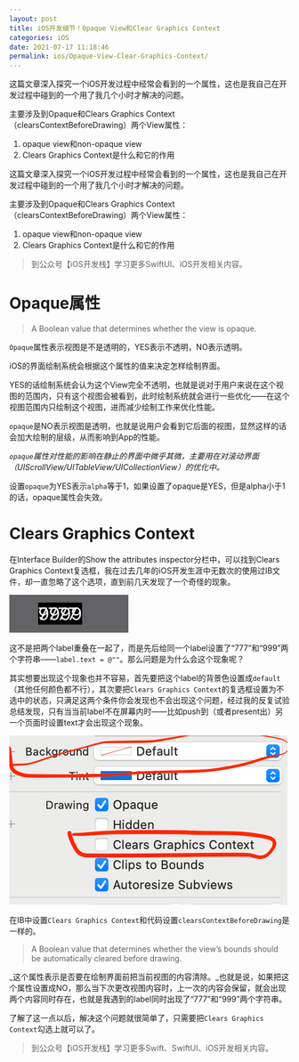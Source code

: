 ```yaml
---
layout: post
title: iOS开发细节！Opaque View和Clear Graphics Context
categories: iOS
date: 2021-07-17 11:18:46
permalink: ios/Opaque-View-Clear-Graphics-Context/
---
```


这篇文章深入探究一个iOS开发过程中经常会看到的一个属性，这也是我自己在开发过程中碰到的一个用了我几个小时才解决的问题。

主要涉及到Opaque和Clears Graphics Context（clearsContextBeforeDrawing）两个View属性：

1.  opaque view和non-opaque view
2.  Clears Graphics Context是什么和它的作用
<!-- more -->
这篇文章深入探究一个iOS开发过程中经常会看到的一个属性，这也是我自己在开发过程中碰到的一个用了我几个小时才解决的问题。

主要涉及到Opaque和Clears Graphics Context（clearsContextBeforeDrawing）两个View属性：

1.  opaque view和non-opaque view
2.  Clears Graphics Context是什么和它的作用

> 到公众号【iOS开发栈】学习更多SwiftUI、iOS开发相关内容。

# [](#Opaque属性 "Opaque属性")Opaque属性

> A Boolean value that determines whether the view is opaque.

`Opaque`属性表示视图是不是透明的，YES表示不透明，NO表示透明。

iOS的界面绘制系统会根据这个属性的值来决定怎样绘制界面。

YES的话绘制系统会认为这个View完全不透明，也就是说对于用户来说在这个视图的范围内，只有这个视图会被看到，此时绘制系统就会进行一些优化——在这个视图范围内只绘制这个视图，进而减少绘制工作来优化性能。

`opaque`是NO表示视图是透明，也就是说用户会看到它后面的视图，显然这样的话会加大绘制的层级，从而影响到App的性能。

_`opaque`属性对性能的影响在静止的界面中微乎其微，主要用在对滚动界面（UIScrollView/UITableView/UICollectionView）的优化中。_

设置`opaque`为YES表示`alpha`等于1，如果设置了opaque是YES，但是alpha小于1的话，opaque属性会失效。

# [](#Clears-Graphics-Context "Clears Graphics Context")Clears Graphics Context

在Interface Builder的Show the attributes inspector分栏中，可以找到Clears Graphics Context复选框，我在过去几年的iOS开发生涯中无数次的使用过IB文件，却一直忽略了这个选项，直到前几天发现了一个奇怪的现象。

![](../images/clears-graphics-context/phenomenon.png)

这不是把两个label重叠在一起了，而是先后给同一个label设置了“777”和“999”两个字符串——`label.text = @""`。那么问题是为什么会这个现象呢？

其实想要出现这个现象也并不容易，首先要把这个label的背景色设置成`default`（其他任何颜色都不行），其次要把`Clears Graphics Context`的复选框设置为不选中的状态，只满足这两个条件你会发现也不会出现这个问题，经过我的反复试验总结发现，只有当当前label不在屏幕内时——比如push到（或者present出）另一个页面时设置text才会出现这个现象。

![](../images/clears-graphics-context/xib.png)

在IB中设置`Clears Graphics Context`和代码设置`clearsContextBeforeDrawing`是一样的。

> A Boolean value that determines whether the view’s bounds should be automatically cleared before drawing.

_这个属性表示是否要在绘制界面前把当前视图的内容清除。_也就是说，如果把这个属性设置成NO，那么当下次更改视图内容时，上一次的内容会保留，就会出现两个内容同时存在，也就是我遇到的label同时出现了“777”和“999”两个字符串。

了解了这一点以后，解决这个问题就很简单了，只需要把`Clears Graphics Context`勾选上就可以了。

> 到公众号【iOS开发栈】学习更多Swift、SwiftUI、iOS开发相关内容。
